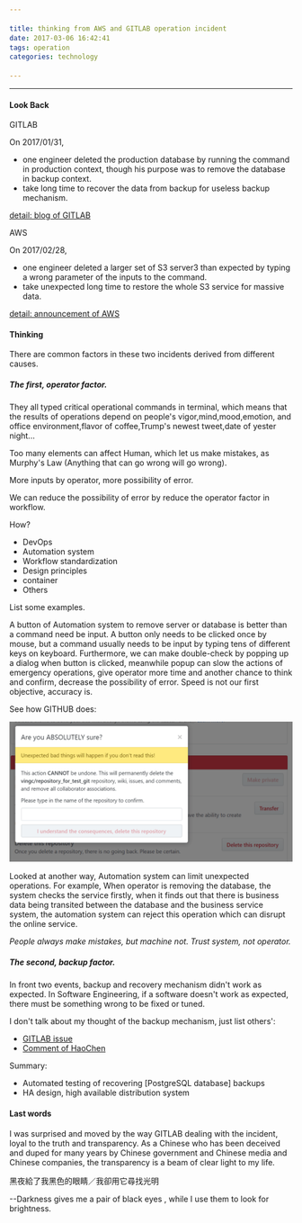```yaml
---

title: thinking from AWS and GITLAB operation incident
date: 2017-03-06 16:42:41
tags: operation
categories: technology

---
```




------

#### Look Back

GITLAB

On 2017/01/31, 

- one engineer deleted the production database by running the command in production context, though his purpose was to remove the database in backup context.
- take long time to recover the data from backup for useless backup mechanism.

[detail: blog of GITLAB](https://about.gitlab.com/2017/02/01/gitlab-dot-com-database-incident/)

AWS

On 2017/02/28, 

- one engineer deleted a larger set of S3 server3 than expected by typing a wrong parameter of the inputs to the command. 
- take unexpected long time to restore the whole S3 service for massive data.

[detail: announcement of AWS](https://aws.amazon.com/cn/message/41926/)



#### Thinking

There are common factors in these two incidents derived from different causes.

##### The first, operator factor.

They all typed critical operational commands in terminal, which means that the results of operations depend on people's vigor,mind,mood,emotion, and office environment,flavor of coffee,Trump's newest tweet,date of yester night...

Too many elements can affect Human, which let us make mistakes, as Murphy's Law (Anything that can go wrong will go wrong).

More inputs by operator, more possibility of error.

We can reduce the possibility of error by reduce the operator factor in workflow.

How?

* DevOps
* Automation system
* Workflow standardization
* Design principles
* container
* Others



List some examples. 

A button of Automation system to remove server or database is better than a command need be input. A button only needs to be clicked once by mouse, but a command usually needs to be input by typing tens of different keys on keyboard. Furthermore, we can make double-check by popping up a dialog when button is clicked, meanwhile popup can slow the actions of emergency operations, give operator more time and another chance to think and confirm, decrease the possibility of error. Speed is not our first objective, accuracy is. 

See how GITHUB does:

![DangeAction](../images/critical_popup.png)



Looked at another way, Automation system can limit unexpected operations. For example, When operator is removing the database, the system checks the service firstly, when it finds out that there is business data being transited between the database and the business service system, the automation system can reject this operation which can disrupt the online service.

_People always make mistakes, but machine not. Trust system, not operator._

##### The second, backup factor.

In front two events, backup and recovery mechanism didn't work as expected. In Software Engineering, if a software doesn't work as expected, there must be something wrong to be fixed or tuned.

I don't talk about my thought of the backup mechanism, just list others':

* [GITLAB issue](https://gitlab.com/gitlab-com/infrastructure/issues/1102)
* [Comment of HaoChen](https://gitlab.com/gitlab-com/www-gitlab-com/issues/1108)

Summary:

- Automated testing of recovering [PostgreSQL database] backups
- HA design, high available distribution system



#### Last words

I was surprised and moved by the way GITLAB dealing with the incident, loyal to the truth and transparency. As a Chinese who has been deceived and duped for many years by Chinese government and Chinese media and Chinese companies, the transparency is a beam of clear light to my life.



黑夜給了我黑色的眼睛／我卻用它尋找光明

--Darkness gives me a pair of black eyes , while I use them to look for brightness.